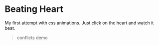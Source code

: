 # Beating Heart
My first attempt with css animations.
Just click on the heart and watch it beat.

> conflicts demo



